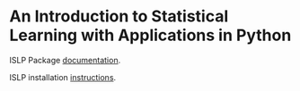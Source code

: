 # An Introduction to Statistical Learning with Applications in Python

ISLP Package [documentation](https://islp.readthedocs.io/en/latest/).

ISLP installation [instructions](https://islp.readthedocs.io/en/latest/installation.html).
